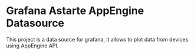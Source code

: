 Grafana Astarte AppEngine Datasource
====================================

This project is a data source for grafana, it allows to plot data from devices using AppEngine API.
